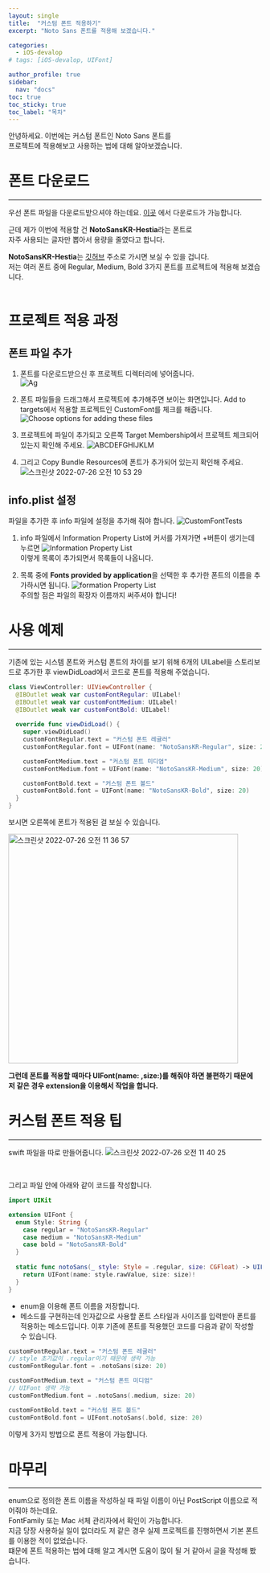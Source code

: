 ```yaml
---
layout: single
title:  "커스텀 폰트 적용하기"
excerpt: "Noto Sans 폰트를 적용해 보겠습니다."

categories:
  - iOS-devalop
# tags: [iOS-devalop, UIFont]

author_profile: true
sidebar:
  nav: "docs"
toc: true
toc_sticky: true
toc_label: "목차"
---
```

안녕하세요. 이번에는 커스텀 폰트인 Noto Sans 폰트를  
프로젝트에 적용해보고 사용하는 법에 대해 알아보겠습니다.  

# 폰트 다운로드
---
우선 폰트 파일을 다운로드받으셔야 하는데요. [이곳](https://fonts.google.com/noto/specimen/Noto+Sans+KR) 에서 다운로드가 가능합니다.  

근데 제가 이번에 적용할 건 **NotoSansKR-Hestia**라는 폰트로  
자주 사용되는 글자만 뽑아서 용량을 줄였다고 합니다.  

**NotoSansKR-Hestia**는 [깃허브](https://github.com/theeluwin/NotoSansKR-Hestia) 주소로 가시면 보실 수 있을 겁니다.  
저는 여러 폰트 중에 Regular, Medium, Bold 3가지 폰트를 프로젝트에 적용해 보겠습니다.
<br><br>

# 프로젝트 적용 과정
## 폰트 파일 추가
1. 폰트를 다운로드받으신 후 프로젝트 디렉터리에 넣어줍니다.  
![Ag](https://user-images.githubusercontent.com/60169777/180959372-19bfd324-531c-4088-b1b7-8923798c8b64.png)

2. 폰트 파일들을 드래그해서 프로젝트에 추가해주면 보이는 화면입니다. Add to targets에서 적용할 프로젝트인 CustomFont를 체크를 해줍니다.
![Choose options for adding these files](https://user-images.githubusercontent.com/60169777/180960713-177cc692-f9f0-4db7-95f4-3e1bffb06530.png)

3. 프로젝트에 파일이 추가되고 오른쪽 Target Membership에서 프로젝트 체크되어 있는지 확인해 주세요.
![ABCDEFGHIJKLM](https://user-images.githubusercontent.com/60169777/180960862-b5dfe1d2-add8-42cf-9bc0-b1907b35b07a.png)

4. 그리고 Copy Bundle Resources에 폰트가 추가되어 있는지 확인해 주세요.
![스크린샷 2022-07-26 오전 10 53 29](https://user-images.githubusercontent.com/60169777/180960978-94c8cb23-db4f-4663-80f5-93e7b408c3e4.png)

## info.plist 설정
파일을 추가한 후 info 파일에 설정을 추가해 줘야 합니다.
![CustomFontTests](https://user-images.githubusercontent.com/60169777/180964119-d1c4fa20-f5a1-4111-9584-baa331c9a74b.png)

1. info 파일에서 Information Property List에 커서를 가져가면 +버튼이 생기는데 누르면
![Information Property List](https://user-images.githubusercontent.com/60169777/180964280-4fa20491-4eee-47e8-84e5-589c215dcb75.png)  
이렇게 목록이 추가되면서 목록들이 나옵니다.

2. 목록 중에 **Fonts provided by application**을 선택한 후 추가한 폰트의 이름을 추가하시면 됩니다.
![formation Property List](https://user-images.githubusercontent.com/60169777/180964302-bfe345a4-3ce8-4b01-bca5-71440c9461d9.png)  
주의할 점은 파일의 확장자 이름까지 써주셔야 합니다!


# 사용 예제
---
기존에 있는 시스템 폰트와 커스텀 폰트의 차이를 보기 위해 6개의 UILabel을 스토리보드로 추가한 후 viewDidLoad에서 코드로 폰트를 적용해 주었습니다.

```swift
class ViewController: UIViewController {
  @IBOutlet weak var customFontRegular: UILabel!
  @IBOutlet weak var customFontMedium: UILabel!
  @IBOutlet weak var customFontBold: UILabel!
    
  override func viewDidLoad() {
    super.viewDidLoad()
    customFontRegular.text = "커스텀 폰트 레귤러"
    customFontRegular.font = UIFont(name: "NotoSansKR-Regular", size: 20)

    customFontMedium.text = "커스텀 폰트 미디엄"
    customFontMedium.font = UIFont(name: "NotoSansKR-Medium", size: 20)

    customFontBold.text = "커스텀 폰트 볼드"
    customFontBold.font = UIFont(name: "NotoSansKR-Bold", size: 20)
  }
}
```
보시면 오른쪽에 폰트가 적용된 걸 보실 수 있습니다.

<img width="457" alt="스크린샷 2022-07-26 오전 11 36 57" src="https://user-images.githubusercontent.com/60169777/180964325-cd227a8e-cfc9-4c26-829c-0ee4e5bc6451.png">

**그런데 폰트를 적용할 때마다 UIFont(name: ,size:)를 해줘야 하면 불편하기 때문에**  
**저 같은 경우 extension을 이용해서 작업을 합니다.**  

# 커스텀 폰트 적용 팁
---
swift 파일을 따로 만들어줍니다.
![스크린샷 2022-07-26 오전 11 40 25](https://user-images.githubusercontent.com/60169777/180964344-b70a5212-10c5-4a78-8a6e-c668fc0d62fd.png)

<br>

그리고 파일 안에 아래와 같이 코드를 작성합니다.  
```swift
import UIKit

extension UIFont {
  enum Style: String {
    case regular = "NotoSansKR-Regular"
    case medium = "NotoSansKR-Medium"
    case bold = "NotoSansKR-Bold"
  }
    
  static func notoSans(_ style: Style = .regular, size: CGFloat) -> UIFont {
    return UIFont(name: style.rawValue, size: size)!
  }
}
```
- enum을 이용해 폰트 이름을 저장합니다.
- 메소드를 구현하는데 인자값으로 사용할 폰트 스타일과 사이즈를 입력받아 폰트를 적용하는 메소드입니다.
이후 기존에 폰트를 적용했던 코드를 다음과 같이 작성할 수 있습니다.

```swift
customFontRegular.text = "커스텀 폰트 레귤러"
// style 초기값이 .regular이기 때문에 생략 가능
customFontRegular.font = .notoSans(size: 20)

customFontMedium.text = "커스텀 폰트 미디엄"
// UIFont 생략 가능
customFontMedium.font = .notoSans(.medium, size: 20)

customFontBold.text = "커스텀 폰트 볼드"
customFontBold.font = UIFont.notoSans(.bold, size: 20)
```
이렇게 3가지 방법으로 폰트 적용이 가능합니다.

# 마무리
---
enum으로 정의한 폰트 이름을 작성하실 때 파일 이름이 아닌 PostScript 이름으로 적어줘야 하는데요.  
FontFamily 또는 Mac 서체 관리자에서 확인이 가능합니다.  
지금 당장 사용하실 일이 없더라도 저 같은 경우 실제 프로젝트를 진행하면서 기본 폰트를 이용한 적이 없었습니다.  
떄문에 폰트 적용하는 법에 대해 알고 계시면 도움이 많이 될 거 같아서 글을 작성해 봤습니다.